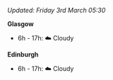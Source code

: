 *Updated: Friday 3rd March 05:30*

**Glasgow**

* 6h - 17h: :cloud: Cloudy

**Edinburgh**

* 6h - 17h: :cloud: Cloudy
